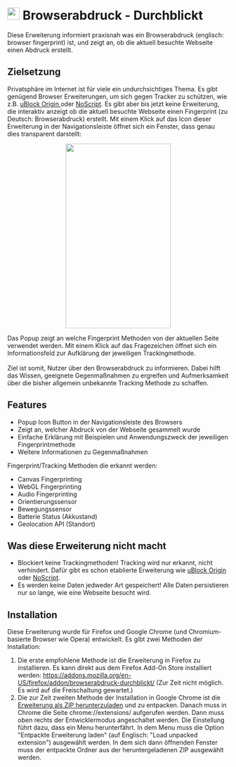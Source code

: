 # <img src="https://user-images.githubusercontent.com/49319459/161066791-1b917a11-df1a-4e4d-9524-d606e59a1aed.png" width="28"> Browserabdruck - Durchblickt  
Diese Erweiterung informiert praxisnah was ein Browserabdruck (englisch: browser fingerprint) ist, und zeigt an, ob die aktuell besuchte Webseite einen Abdruck erstellt. 

## Zielsetzung

Privatsphäre im Internet ist für viele ein undurchsichtiges Thema. Es gibt genügend Browser Erweiterungen, um sich gegen Tracker zu schützen, wie z.B.  <a href="https://ublockorigin.com/" target="_blank"> uBlock Origin </a> oder <a href="https://addons.mozilla.org/en-GB/firefox/addon/noscript/" target="_blank">NoScript</a>. Es gibt aber bis jetzt keine Erweiterung, die interaktiv anzeigt ob die aktuell besuchte Webseite einen Fingerprint (zu Deutsch: Browserabdruck) erstellt. Mit einem Klick auf das Icon dieser Erweiterung in der Navigationsleiste öffnet sich ein Fenster, dass genau dies transparent darstellt:
<p align="center">
<!-- <img src="https://user-images.githubusercontent.com/49319459/161066777-f19713f3-d2ab-479a-8fc1-2ad7d433b0f8.png" /> -->
 <img src="https://user-images.githubusercontent.com/49319459/161102718-ddbd9ced-3b78-4702-a1a4-7f6af589793a.gif"  width="239" height="420"/> <!--  width="299" height="525" -->

</p>
Das Popup zeigt an welche Fingerprint Methoden von der aktuellen Seite verwendet werden. Mit einem Klick auf das Fragezeichen öffnet sich ein Informationsfeld zur Aufklärung der jeweiligen Trackingmethode. <br />
<br />
Ziel ist somit, Nutzer über den Browserabdruck zu informieren. Dabei hilft das Wissen, geeignete Gegenmaßnahmen zu ergreifen und Aufmerksamkeit über die bisher allgemein unbekannte Tracking Methode zu schaffen. <br />

## Features

<ul>
  <li> Popup Icon Button in der Navigationsleiste des Browsers</li>
  <li> Zeigt an, welcher Abdruck von der Webseite gesammelt wurde </li>
  <li> Einfache Erklärung mit Beispielen und Anwendungszweck der jeweiligen Fingerprintmethode</li>
 <li> Weitere Informationen zu Gegenmaßnahmen</li>
</ul>
Fingerprint/Tracking Methoden die erkannt werden:
<ul>
  <li> Canvas Fingerprinting</li>
  <li> WebGL Fingerprinting </li>
  <li> Audio Fingerprinting</li>
  <li> Orientierungssensor</li>
  <li> Bewegungssensor</li>
  <li> Batterie Status (Akkustand)</li>
  <li> Geolocation API (Standort)</li>
</ul>

## Was diese Erweiterung nicht macht
<ul>
 <li> Blockiert keine Trackingmethoden! Tracking wird <bold>nur</bold> erkannt, nicht verhindert. Dafür gibt es schon etablierte Erweiterung wie <a href="https://ublockorigin.com/" target="_blank"> uBlock Origin </a> oder <a href="https://addons.mozilla.org/en-GB/firefox/addon/noscript/" target="_blank">NoScript</a>. </li>
  <li> Es werden keine Daten jedweder Art gespeichert! Alle Daten persistieren nur so lange, wie eine Webseite besucht wird.  </li>
</ul>

## Installation
Diese Erweiterung wurde für Firefox und Google Chrome (und Chromium-basierte Browser wie Opera) entwickelt. Es gibt zwei Methoden der Installation: <br>
1. Die erste empfohlene Methode ist die Erweiterung in Firefox zu installieren. Es kann direkt aus dem Firefox Add-On Store installiert werden: https://addons.mozilla.org/en-US/firefox/addon/browserabdruck-durchblickt/ (Zur Zeit nicht möglich. Es wird auf die Freischaltung gewartet.)
2. Die zur Zeit zweiten Methode der Installation in Google Chrome ist die <a href="https://github.com/Schmittenberger/Browserabdruck---Durchblickt/releases/download/KOMPASS/Browserabdruck---Durchblickt-v0.1.zip">Erweiterung als ZIP herunterzuladen</a> und zu entpacken. Danach muss in Chrome die Seite chrome://extensions/ aufgerufen werden. Dann muss oben rechts der Entwicklermodus angeschaltet werden. Die Einstellung führt dazu, dass ein Menu herunterfährt. In dem Menu muss die Option "Entpackte Erweiterung laden" (auf Englisch: "Load unpacked extension") ausgewählt werden. In dem sich dann öffnenden Fenster muss der entpackte Ordner aus der heruntergeladenen ZIP ausgewählt werden.
